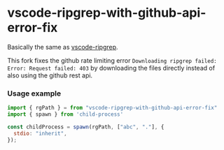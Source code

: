# vscode-ripgrep-with-github-api-error-fix

Basically the same as [vscode-ripgrep](https://github.com/microsoft/vscode-ripgrep).

This fork fixes the github rate limiting error `Downloading ripgrep failed: Error: Request failed: 403` by downloading the files directly instead of also using the github rest api.

### Usage example

```js
import { rgPath } = from "vscode-ripgrep-with-github-api-error-fix"
import { spawn } from 'child-process'

const childProcess = spawn(rgPath, ["abc", "."], {
  stdio: "inherit",
});
```
